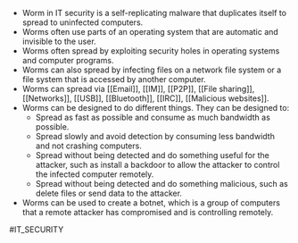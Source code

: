* Worm in IT security is a self-replicating malware that duplicates itself to spread to uninfected computers.
* Worms often use parts of an operating system that are automatic and invisible to the user.
* Worms often spread by exploiting security holes in operating systems and computer programs.
* Worms can also spread by infecting files on a network file system or a file system that is accessed by another computer.
* Worms can spread via [[Email]], [[IM]], [[P2P]], [[File sharing]], [[Networks]], [[USB]], [[Bluetooth]], [[IRC]], [[Malicious websites]].
* Worms can be designed to do different things. They can be designed to:
	* Spread as fast as possible and consume as much bandwidth as possible.
	* Spread slowly and avoid detection by consuming less bandwidth and not crashing computers.
	* Spread without being detected and do something useful for the attacker, such as install a backdoor to allow the attacker to control the infected computer remotely.
	* Spread without being detected and do something malicious, such as delete files or send data to the attacker.
* Worms can be used to create a botnet, which is a group of computers that a remote attacker has compromised and is controlling remotely.

#IT_SECURITY 